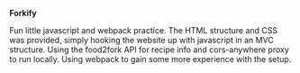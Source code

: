 <p><b>Forkify</b></p>

<p>Fun little javascript and webpack practice. The HTML structure and CSS was provided, simply hooking the website up with javascript in an 
MVC structure. Using the food2fork API for recipe info and cors-anywhere proxy to run locally. Using webpack to gain some more experience with the setup.</p>